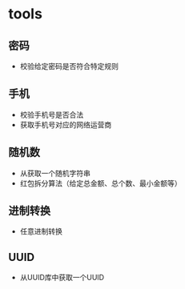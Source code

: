 # tools

## 密码

* 校验给定密码是否符合特定规则

## 手机

* 校验手机号是否合法
* 获取手机号对应的网络运营商

## 随机数

* 从获取一个随机字符串
* 红包拆分算法（给定总金额、总个数、最小金额等）

## 进制转换

* 任意进制转换

## UUID

* 从UUID库中获取一个UUID